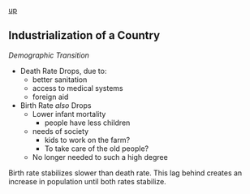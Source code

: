 [up](../index.md)

## Industrialization of a Country

*Demographic Transition*

- Death Rate Drops, due to:
    - better sanitation
    - access to medical systems
    - foreign aid
- Birth Rate *also* Drops
    - Lower infant mortality
        - people have less children
    - needs of society
        - kids to work on the farm?
        - To take care of the old people?
	- No longer needed to such a high degree

Birth rate stabilizes slower than death rate. This lag behind creates an increase in population until both rates stabilize.
